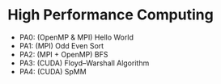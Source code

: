 # High Performance Computing

+ PA0: (OpenMP & MPI) Hello World
+ PA1: (MPI) Odd Even Sort
+ PA2: (MPI + OpenMP) BFS
+ PA3: (CUDA) Floyd–Warshall Algorithm
+ PA4: (CUDA) SpMM

